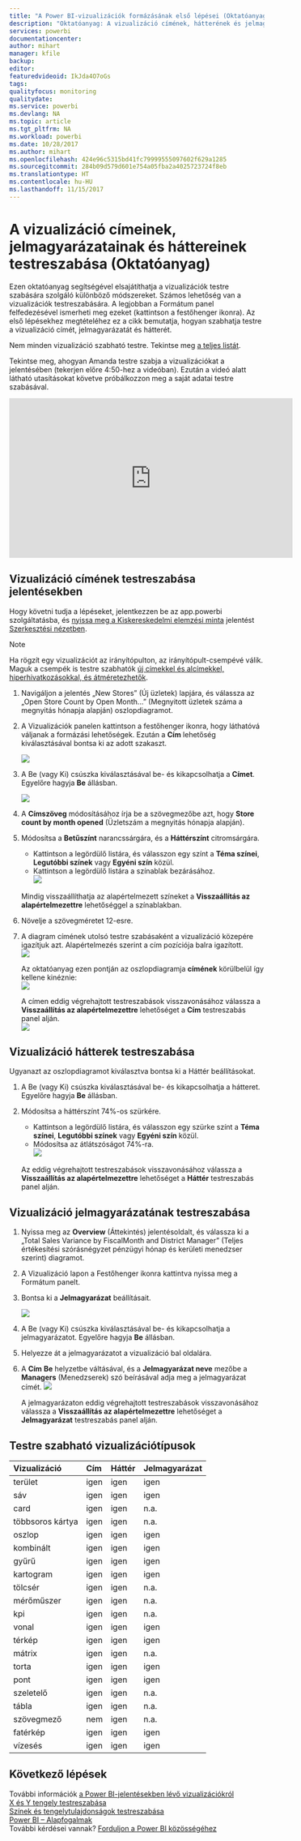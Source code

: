 ```yaml
---
title: "A Power BI-vizualizációk formázásának első lépései (Oktatóanyag)"
description: "Oktatóanyag: A vizualizáció címének, hátterének és jelmagyarázatának testreszabása"
services: powerbi
documentationcenter: 
author: mihart
manager: kfile
backup: 
editor: 
featuredvideoid: IkJda4O7oGs
tags: 
qualityfocus: monitoring
qualitydate: 
ms.service: powerbi
ms.devlang: NA
ms.topic: article
ms.tgt_pltfrm: NA
ms.workload: powerbi
ms.date: 10/28/2017
ms.author: mihart
ms.openlocfilehash: 424e96c5315bd41fc79999555097602f629a1285
ms.sourcegitcommit: 284b09d579d601e754a05fba2a4025723724f8eb
ms.translationtype: HT
ms.contentlocale: hu-HU
ms.lasthandoff: 11/15/2017
---
```

# <a name="customize-visualization-titles-legends-and-backgrounds-tutorial"></a>A vizualizáció címeinek, jelmagyarázatainak és háttereinek testreszabása (Oktatóanyag)
Ezen oktatóanyag segítségével elsajátíthatja a vizualizációk testre szabására szolgáló különböző módszereket.   Számos lehetőség van a vizualizációk testreszabására. A legjobban a Formátum panel felfedezésével ismerheti meg ezeket (kattintson a festőhenger ikonra).  Az első lépésekhez megtételéhez ez a cikk bemutatja, hogyan szabhatja testre a vizualizáció címét, jelmagyarázatát és hátterét.  

Nem minden vizualizáció szabható testre. Tekintse meg [a teljes listát](#list).  

Tekintse meg, ahogyan Amanda testre szabja a vizualizációkat a jelentésében (tekerjen előre 4:50-hez a videóban). Ezután a videó alatt látható utasításokat követve próbálkozzon meg a saját adatai testre szabásával.

<iframe width="560" height="315" src="https://www.youtube.com/embed/IkJda4O7oGs" frameborder="0" allowfullscreen></iframe>


## <a name="customize-visualization-titles-in-reports"></a>Vizualizáció címének testreszabása jelentésekben
Hogy követni tudja a lépéseket, jelentkezzen be az app.powerbi szolgáltatásba, és [nyissa meg a Kiskereskedelmi elemzési minta](sample-datasets.md) jelentést [Szerkesztési nézetben](service-interact-with-a-report-in-editing-view.md).

> [!NOTE]
> Ha rögzít egy vizualizációt az irányítópulton, az irányítópult-csempévé válik.  Maguk a csempék is testre szabhatók [új címekkel és alcímekkel, hiperhivatkozásokkal, és átméretezhetők](service-dashboard-edit-tile.md).
> 
> 

1. Navigáljon a jelentés „New Stores” (Új üzletek) lapjára, és válassza az „Open Store Count by Open Month...” (Megnyitott üzletek száma a megnyitás hónapja alapján) oszlopdiagramot.
2. A Vizualizációk panelen kattintson a festőhenger ikonra, hogy láthatóvá váljanak a formázási lehetőségek.  Ezután a **Cím** lehetőség kiválasztásával bontsa ki az adott szakaszt.  
   
   ![](media/power-bi-visualization-customize-title-background-and-legend/power-bi-formatting-menu.png)
3. A Be (vagy Ki) csúszka kiválasztásával be- és kikapcsolhatja a **Címet**. Egyelőre hagyja **Be** állásban.  
   
   ![](media/power-bi-visualization-customize-title-background-and-legend/onoffslider.png)
4. A **Címszöveg** módosításához írja be a szövegmezőbe azt, hogy **Store count by month opened** (Üzletszám a megnyitás hónapja alapján).  
5. Módosítsa a **Betűszínt** narancssárgára, és a **Háttérszínt** citromsárgára.
   
   * Kattintson a legördülő listára, és válasszon egy színt a **Téma színei**, **Legutóbbi színek** vagy **Egyéni szín** közül.
   * Kattintson a legördülő listára a színablak bezárásához.  
     ![](media/power-bi-visualization-customize-title-background-and-legend/customizecolorpicker.png)
   
   Mindig visszaállíthatja az alapértelmezett színeket a **Visszaállítás az alapértelmezettre** lehetőséggel a színablakban.
6. Növelje a szövegméretet 12-esre.
7. A diagram címének utolsó testre szabásaként a vizualizáció közepére igazítjuk azt. Alapértelmezés szerint a cím pozíciója balra igazított.  
   ![](media/power-bi-visualization-customize-title-background-and-legend/customizealign.png)
   
    Az oktatóanyag ezen pontján az oszlopdiagramja **címének** körülbelül így kellene kinéznie:  
    ![](media/power-bi-visualization-customize-title-background-and-legend/tutorialprogress1.png)
   
    A címen eddig végrehajtott testreszabások visszavonásához válassza a **Visszaállítás az alapértelmezettre** lehetőséget a **Cím** testreszabás panel alján.  
    ![](media/power-bi-visualization-customize-title-background-and-legend/revertall.png)

## <a name="customize-visualization-backgrounds"></a>Vizualizáció hátterek testreszabása
Ugyanazt az oszlopdiagramot kiválasztva bontsa ki a Háttér beállításokat.

1. A Be (vagy Ki) csúszka kiválasztásával be- és kikapcsolhatja a hátteret. Egyelőre hagyja **Be** állásban.
2. Módosítsa a háttérszínt 74%-os szürkére.
   
   * Kattintson a legördülő listára, és válasszon egy szürke színt a **Téma színei**, **Legutóbbi színek** vagy **Egyéni szín** közül.
   * Módosítsa az átlátszóságot 74%-ra.   
     ![](media/power-bi-visualization-customize-title-background-and-legend/power-bi-customize-background.png)
   
   Az eddig végrehajtott testreszabások visszavonásához válassza a **Visszaállítás az alapértelmezettre** lehetőséget a **Háttér** testreszabás panel alján.

## <a name="customize-visualization-legends"></a>Vizualizáció jelmagyarázatának testreszabása
1. Nyissa meg az **Overview** (Áttekintés) jelentésoldalt, és válassza ki a „Total Sales Variance by FiscalMonth and District Manager” (Teljes értékesítési szórásnégyzet pénzügyi hónap és kerületi menedzser szerint) diagramot.
2. A Vizualizáció lapon a Festőhenger ikonra kattintva nyissa meg a Formátum panelt.  
3. Bontsa ki a **Jelmagyarázat** beállításait.
   
      ![](media/power-bi-visualization-customize-title-background-and-legend/legend.png)
4. A Be (vagy Ki) csúszka kiválasztásával be- és kikapcsolhatja a jelmagyarázatot. Egyelőre hagyja **Be** állásban.
5. Helyezze át a jelmagyarázatot a vizualizáció bal oldalára.    
6. A **Cím** **Be** helyzetbe váltásával, és a **Jelmagyarázat neve** mezőbe a **Managers** (Menedzserek) szó beírásával adja meg a jelmagyarázat címét.
   ![](media/power-bi-visualization-customize-title-background-and-legend/legend-move.png)
   
   A jelmagyarázaton eddig végrehajtott testreszabások visszavonásához válassza a **Visszaállítás az alapértelmezettre** lehetőséget a **Jelmagyarázat** testreszabás panel alján.

<a name="list"></a>

## <a name="visualization-types-that-can-be-customized"></a>Testre szabható vizualizációtípusok
| Vizualizáció | Cím | Háttér | Jelmagyarázat |
|:--- |:--- |:--- |:--- |
| terület |igen |igen |igen |
| sáv |igen |igen |igen |
| card |igen |igen |n.a. |
| többsoros kártya |igen |igen |n.a. |
| oszlop |igen |igen |igen |
| kombinált |igen |igen |igen |
| gyűrű |igen |igen |igen |
| kartogram |igen |igen |igen |
| tölcsér |igen |igen |n.a. |
| mérőműszer |igen |igen |n.a. |
| kpi |igen |igen |n.a. |
| vonal |igen |igen |igen |
| térkép |igen |igen |igen |
| mátrix |igen |igen |n.a. |
| torta |igen |igen |igen |
| pont |igen |igen |igen |
| szeletelő |igen |igen |n.a. |
| tábla |igen |igen |n.a. |
| szövegmező |nem |igen |n.a. |
| fatérkép |igen |igen |igen |
| vízesés |igen |igen |igen |

## <a name="next-steps"></a>Következő lépések
További információk [a Power BI-jelentésekben lévő vizualizációkról](power-bi-report-visualizations.md)  
[X és Y tengely testreszabása](power-bi-visualization-customize-x-axis-and-y-axis.md)  
[Színek és tengelytulajdonságok testreszabása](service-getting-started-with-color-formatting-and-axis-properties.md)  
[Power BI – Alapfogalmak](service-basic-concepts.md)  
További kérdései vannak? [Forduljon a Power BI közösségéhez](http://community.powerbi.com/)

